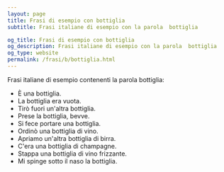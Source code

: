 ```yaml
---
layout: page
title: Frasi di esempio con bottiglia 
subtitle: Frasi italiane di esempio con la parola  bottiglia

og_title: Frasi di esempio con bottiglia 
og_description: Frasi italiane di esempio con la parola  bottiglia
og_type: website
permalink: /frasi/b/bottiglia.html
---
```


Frasi italiane di esempio contenenti la parola bottiglia:


- È una bottiglia.
- La bottiglia era vuota.
- Tirò fuori un'altra bottiglia.
- Prese la bottiglia, bevve.
- Si fece portare una bottiglia.
- Ordinò una bottiglia di vino.
- Apriamo un'altra bottiglia di birra.
- C'era una bottiglia di champagne.
- Stappa una bottiglia di vino frizzante.
- Mi spinge sotto il naso la bottiglia.
